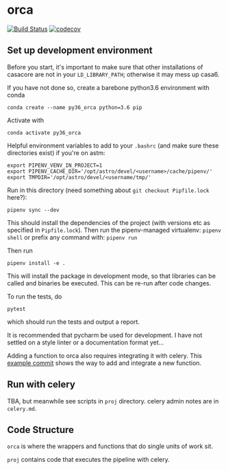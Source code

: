 # orca
[![Build Status](https://travis-ci.com/ovro-lwa/distributed-pipeline.svg?branch=master)](https://travis-ci.com/ovro-lwa/distributed-pipeline)
[![codecov](https://codecov.io/gh/ovro-lwa/distributed-pipeline/branch/master/graph/badge.svg)](https://codecov.io/gh/ovro-lwa/distributed-pipeline)
## Set up development environment
Before you start, it's important to make sure that other installations of casacore are not
in your `LD_LIBRARY_PATH`; otherwise it may mess up casa6.

If you have not done so, create a barebone python3.6 environment with conda
```
conda create --name py36_orca python=3.6 pip
```

Activate with
```
conda activate py36_orca
```

Helpful environment variables to add to your `.bashrc` (and make sure these directories exist) if you're on astm:
```
export PIPENV_VENV_IN_PROJECT=1
export PIPENV_CACHE_DIR='/opt/astro/devel/<username>/cache/pipenv/'
export TMPDIR='/opt/astro/devel/<username/tmp/'
```

Run in this directory (need something about `git checkout Pipfile.lock` here?):
```
pipenv sync --dev
```
This should install the dependencies of the project (with versions etc as specified in `Pipfile.lock`). Then run the pipenv-managed virtualenv:
```pipenv shell```
or prefix any command with:
```pipenv run```

Then run
```
pipenv install -e .
```
This will install the package in development mode, so that libraries can be called and
binaries be executed. This can be re-run after code changes.

To run the tests, do
```
pytest
```
which should run the tests and output a report.

It is recommended that pycharm be used for development. I have not settled on a
style linter or a documentation format yet...

Adding a function to orca also requires integrating it with celery. This [example commit](https://github.com/ovro-lwa/distributed-pipeline/commit/e1e577437bef3c19162bdab1cd3973bee2128c04) shows the way to add and integrate a new function.

## Run with celery
TBA, but meanwhile see scripts in `proj` directory. celery admin notes are in `celery.md`.

## Code Structure
`orca` is where the wrappers and functions that do single units of work sit.

`proj` contains code that executes the pipeline with celery.
